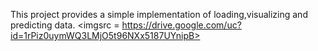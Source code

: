 This project provides a simple implementation of loading,visualizing and predicting data.
<imgsrc = https://drive.google.com/uc?id=1rPiz0uymWQ3LMjO5t96NXx5187UYnipB>
